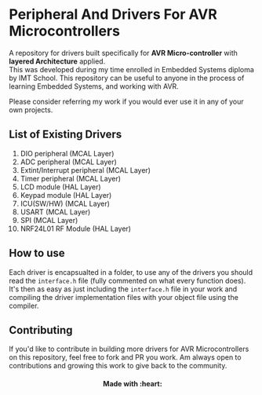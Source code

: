 # Peripheral And Drivers For AVR Microcontrollers

A repository for drivers built specifically for **AVR Micro-controller** with **layered Architecture** applied.  
This was developed during my time enrolled in Embedded Systems diploma by IMT School.
This repository can be useful to anyone in the process of learning Embedded Systems, and working with AVR.

Please consider referring my work if you would ever use it in any of your own projects.


## List of Existing Drivers 
1. DIO peripheral (MCAL Layer)
2. ADC peripheral (MCAL Layer)
3. Extint/Interrupt peripheral (MCAL Layer)
4. Timer peripheral (MCAL Layer)
5. LCD module (HAL Layer)
6. Keypad module (HAL Layer)
7. ICU(SW/HW) (MCAL Layer)
8. USART (MCAL Layer)
9. SPI (MCAL Layer)
10. NRF24L01 RF Module (HAL Layer)

## How to use
Each driver is encapsualted in a folder, to use any of the drivers you should read the `interface.h` file (fully commented on what every function does). 
It's then as easy as just including the `interface.h` file in your work and compiling the driver implementation files with your object file using the compiler. 

## Contributing 
If you'd like to contribute in building more drivers for AVR Microcontrollers on this repository, feel free to fork and PR you work. Am always open to contributions and growing this work to give back to the community.

<h4 align='center'>Made with :heart:</h4>
